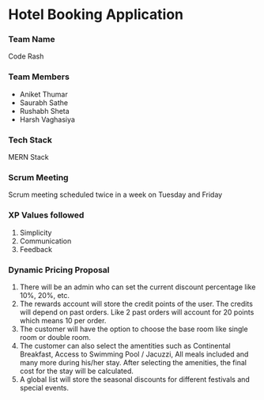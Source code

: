 # Hotel Booking Application

### Team Name 
Code Rash

### Team Members
- Aniket Thumar
- Saurabh Sathe
- Rushabh Sheta
- Harsh Vaghasiya

### Tech Stack
MERN Stack

### Scrum Meeting
Scrum meeting scheduled twice in a week on Tuesday and Friday

### XP Values followed
1. Simplicity
2. Communication
3. Feedback

### Dynamic Pricing Proposal
1) There will be an admin who can set the current discount percentage like 10%, 20%, etc.
2) The rewards account will store the credit points of the user. The credits will depend on past orders. Like 2 past orders will account for 20 points which means 10 per order.
3) The customer will have the option to choose the base room like single room or double room. 
4) The customer can also select the amentities such as Continental Breakfast, Access to Swimming Pool / Jacuzzi, All meals included and many more during his/her stay.      After selecting the amenities, the final cost for the stay will be calculated.
5) A global list will store the seasonal discounts for different festivals and special events.



